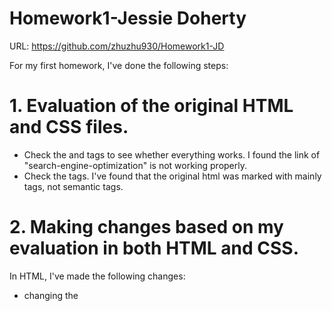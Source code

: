 # Homework1-Jessie Doherty

URL: https://github.com/zhuzhu930/Homework1-JD

For my first homework, I've done the following steps:

# 1. Evaluation of the original HTML and CSS files.

- Check the <link> and <a> tags to see whether everything works. I found the link of "search-engine-optimization" is not working properly.
- Check the tags. I've found that the original html was marked with mainly <div> tags, not semantic tags.

# 2. Making changes based on my evaluation in both HTML and CSS.

In HTML, I've made the following changes:

- changing the <title> content into "Horiseon Website", though this part won't show on the page, it makes the computer know more about what this file is about.
- changing the <div> tags in the the header part into <header> tag. Changing the <ul> tags into <menu> tag. Changing the <li> tags into <button> tag. The reason for the change is: this is a header, so <header> tag is more appropriate. <ul> and <li> can make an unordered list, but they're listed with bullet points, not like the <menu> and <button> combination that can present all 3 buttons horizontally. I've also made changes to the CSS in this part to match the selectors and sytles.
- According to the w3schools, the typical layout of a webpage is:
  ![](./assets/images/webpagelayout.png)
  So I made the left part with 3 sections, by using <section> tags. In the first <section>, I need to add an "id" for "search-engine-optimization" so it links with the header button.
- According to the layout I've shown above, I've made the right part into a side bar by using <aside> tag.
- According to the layout picture, I've changed the last <div> into <footer> since this part serves as a footer of the page.

# 3. Review all changes I've made to make sure it meets the criteria.

# 4. Adding comments in HTML for reviewers.

- I've added some comments in the HTML to clarify my changes.

# 4. Write the README.md, to summarize what I've done.

# 5. How I did my research.

- I did my research on w3schools, MDN web docs to understand the functionalities of tags.
- I also found that by using "inspect" feature on a webpage can help me get what I want quicker.
